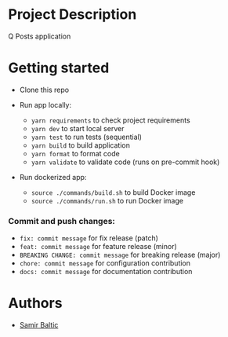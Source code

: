 # Project Description

Q Posts application

# Getting started

- Clone this repo

- Run app locally:

  - `yarn requirements` to check project requirements
  - `yarn dev` to start local server
  - `yarn test` to run tests (sequential)
  - `yarn build` to build application
  - `yarn format` to format code
  - `yarn validate` to validate code (runs on pre-commit hook)

- Run dockerized app:
  - `source ./commands/build.sh` to build Docker image
  - `source ./commands/run.sh` to run Docker image

### Commit and push changes:

- `fix: commit message` for fix release (patch)
- `feat: commit message` for feature release (minor)
- `BREAKING CHANGE: commit message` for breaking release (major)
- `chore: commit message` for configuration contribution
- `docs: commit message` for documentation contribution

# Authors

- [Samir Baltic](https://github.com/SamirB94)
